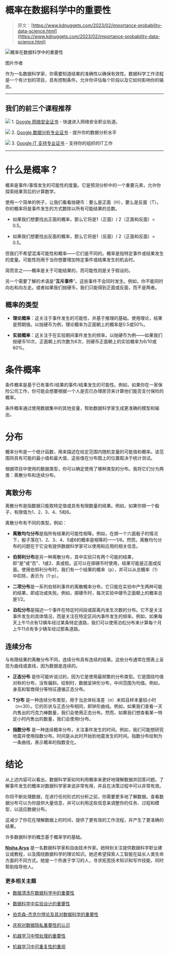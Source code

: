 # 概率在数据科学中的重要性

> 原文：[https://www.kdnuggets.com/2023/02/importance-probability-data-science.html](https://www.kdnuggets.com/2023/02/importance-probability-data-science.html)

![概率在数据科学中的重要性](../Images/a9fb1d1125c7d698cdcec7e97284edd5.png)

图片作者

作为一名数据科学家，你需要知道结果的准确性以确保有效性。数据科学工作流程是一个有计划的项目，具有控制条件。允许你评估每个阶段以及它如何影响你的输出。

* * *

## 我们的前三个课程推荐

![](../Images/0244c01ba9267c002ef39d4907e0b8fb.png) 1. [Google 网络安全证书](https://www.kdnuggets.com/google-cybersecurity) - 快速进入网络安全职业轨道。

![](../Images/e225c49c3c91745821c8c0368bf04711.png) 2. [Google 数据分析专业证书](https://www.kdnuggets.com/google-data-analytics) - 提升你的数据分析水平

![](../Images/0244c01ba9267c002ef39d4907e0b8fb.png) 3. [Google IT 支持专业证书](https://www.kdnuggets.com/google-itsupport) - 支持你的组织的IT工作

* * *

# 什么是概率？

概率是事件/事情发生的可能性的度量。它是预测分析中的一个重要元素，允许你探索结果背后的计算数学。

使用一个简单的例子，让我们看看抛硬币：要么是正面（H），要么是反面（T）。你的概率将是事件发生的方式数除以所有可能结果的总数。

+   如果我们想要找出正面的概率，那么它将是1（正面）/ 2（正面和反面）= 0.5。

+   如果我们想要找出反面的概率，那么它将是1（反面）/ 2（正面和反面）= 0.5。

但我们不希望混淆可能性和概率——它们是不同的。概率是指特定事件或结果发生的度量。可能性则用于当你想要增加特定事件或结果发生的机会时。

简而言之——概率是关于可能结果的，而可能性则是关于假设的。

另一个需要了解的术语是“**互斥事件**”。这些事件不会同时发生。例如，你不能同时向右和向左走。或者如果我们抛硬币，我们只能得到正面或反面，而不是两者。

## 概率的类型

+   **理论概率**：这关注于事件发生的可能性，并基于推理的基础。使用理论，结果是预期值。以抛硬币为例，理论概率为正面朝上的概率是0.5或50%。

+   **实验概率**：这关注于在实验期间事件发生的频率。以抛硬币为例——如果我们抛硬币10次，正面朝上的次数为6次，则硬币正面朝上的实验概率为6/10或60%。

# 条件概率

条件概率是基于已有事件/结果的事件/结果发生的可能性。例如，如果你在一家保险公司工作，你可能会想要根据一个人是否已办理房贷来计算他们能否支付保险的概率。

条件概率通过使用数据集中的其他变量，帮助数据科学家生成更准确的模型和输出。

# 分布

概率分布是一个统计函数，用来描述在给定范围内随机变量的可能值和概率。该范围将具有可能的最小值和最大值，这些值在分布图上的位置取决于统计测试。

根据项目中使用的数据类型，你可以确定使用了哪种类型的分布。我将它们分为两类：离散分布和连续分布。

## 离散分布

离散分布是指数据只能取特定值或具有有限数量的结果。例如，如果你掷一个骰子，有限值为1、2、3、4、5和6。

离散分布有不同的类型。例如：

+   **离散均匀分布**是指所有结果的可能性相等。例如，在掷一个六面骰子的情况下，骰子落在1、2、3、4、5或6的概率是相等的——1/6。然而，离散均匀分布的问题在于它没有提供数据科学家可以使用和应用的相关信息。

+   **伯努利分布**是另一种离散分布，其中实验只有两个可能的结果，即“是”或“否”、1或2、真或假。这可以在掷硬币时使用，结果可能是正面或反面。使用伯努利分布时，我们有一个结果的概率（p），并可以从总概率（1）中扣除，表示为（1-p）。

+   **二项分布**是一系列伯努利事件的离散概率分布，它只能在实验中产生两种可能的结果，即成功或失败。例如，掷硬币时，每次实验中硬币正面朝上的概率总是1/2。

+   **泊松分布**是描述一个事件在特定时间段或距离内发生次数的分布。它不是关注事件发生的具体情况，而是关注在特定区间内事件发生的频率。例如，如果每天上午11点有12辆车经过某条特定道路，我们可以使用泊松分布来计算每个月上午11点有多少辆车经过那条道路。

## 连续分布

与有限结果的离散分布不同，连续分布具有连续的结果。这些分布通常在图表上呈现为曲线或直线，因为数据是连续的。

+   **正态分布** 是你可能听说过的，因为它是使用最频繁的分布类型。它是围绕均值对称的分布，没有偏斜。绘制时，数据呈钟形分布，中间范围为均值。例如，身高和智商得分等特征遵循正态分布。

+   **T分布** 是一种连续分布类型，用于当总体标准差（σ）未知且样本量较小时（n<30）。它的形状与正态分布相同，即钟形曲线。例如，如果我们查看一天内售出的巧克力棒数量，我们会使用正态分布。然而，如果我们想查看某一特定小时内售出的数量，我们会使用t分布。

+   **指数分布** 是一种连续概率分布，关注事件发生的时间。例如，我们可能想研究地震并使用指数分布。时间是从此时开始到地震发生的时间。指数分布绘制为一条曲线，表示概率的指数变化。

# 结论

从上述内容可以看出，数据科学家如何利用概率来更好地理解数据并回答问题。了解事件发生的概率对数据科学家来说非常有用，并且在决策过程中可以非常有效。

你将不断处理数据，在进行任何形式的分析之前，你需要更多地了解数据。查看数据分布可以为你提供大量信息，并可以利用这些信息来调整你的任务、过程和模型，以适应数据分布。

这减少了你花在理解数据上的时间，提供了更有效的工作流程，并产生了更准确的结果。

许多数据科学的概念基于概率学的基础。

**[Nisha Arya](https://www.linkedin.com/in/nisha-arya-ahmed/)** 是一名数据科学家和自由技术作家。她特别关注提供数据科学职业建议或教程，以及围绕数据科学的理论知识。她还希望探索人工智能在延长人类生命方面的不同方式。她是一个热衷于学习的人，寻求拓宽技术知识和写作技能，同时帮助指导他人。

### 更多相关主题

+   [数据清洗在数据科学中的重要性](https://www.kdnuggets.com/2023/08/importance-data-cleaning-data-science.html)

+   [数据科学中实验设计的重要性](https://www.kdnuggets.com/2022/08/importance-experiment-design-data-science.html)

+   [伯克森-杰克尔悖论及其对数据科学的重要性](https://www.kdnuggets.com/2023/03/berksonjekel-paradox-importance-data-science.html)

+   [庆祝对数据隐私重要性的认识](https://www.kdnuggets.com/2022/01/celebrating-awareness-importance-data-privacy.html)

+   [机器学习中预处理的重要性](https://www.kdnuggets.com/2023/02/importance-preprocessing-machine-learning.html)

+   [机器学习中可重复性的重视](https://www.kdnuggets.com/2023/06/importance-reproducibility-machine-learning.html)
